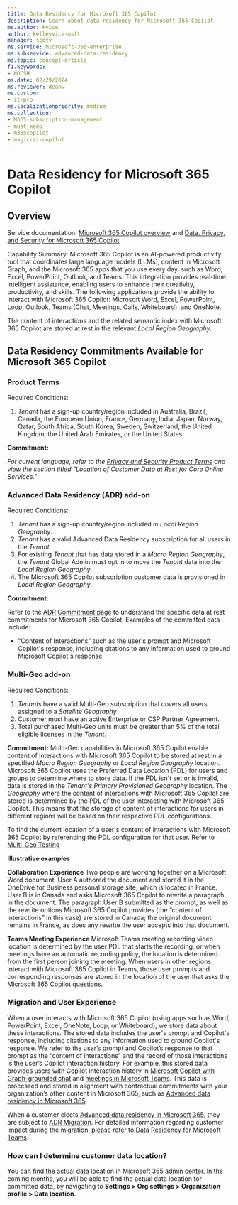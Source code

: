 ```yaml
---
title: Data Residency for Microsoft 365 Copilot
description: Learn about data residency for Microsoft 365 Copilot.
ms.author: kvice
author: kelleyvice-msft
manager: scotv
ms.service: microsoft-365-enterprise
ms.subservice: advanced-data-residency
ms.topic: concept-article
f1.keywords:
- NOCSH
ms.date: 02/29/2024
ms.reviewer: deanw
ms.custom:
- it-pro
ms.localizationpriority: medium
ms.collection:
- M365-subscription-management
- must-keep
- m365copilot
- magic-ai-copilot
---
```


# Data Residency for Microsoft 365 Copilot

## Overview

Service documentation: [Microsoft 365 Copilot overview](/microsoft-365-copilot/microsoft-365-copilot-overview) and [Data, Privacy, and Security for Microsoft 365 Copilot](/microsoft-365-copilot/microsoft-365-copilot-privacy)

Capability Summary: Microsoft 365 Copilot is an AI-powered productivity tool that coordinates large language models (LLMs), content in Microsoft Graph, and the Microsoft 365 apps that you use every day, such as Word, Excel, PowerPoint, Outlook, and Teams. This integration provides real-time intelligent assistance, enabling users to enhance their creativity, productivity, and skills.
The following applications provide the ability to interact with Microsoft 365 Copilot: Microsoft Word, Excel, PowerPoint, Loop, Outlook, Teams (Chat, Meetings, Calls, Whiteboard), and OneNote.

The content of interactions and the related semantic index with Microsoft 365 Copilot are stored at rest in the relevant _Local Region Geography_.

## Data Residency Commitments Available for Microsoft 365 Copilot

### Product Terms

Required Conditions:

1. _Tenant_ has a sign-up country/region included in Australia, Brazil, Canada, the European Union, France, Germany, India, Japan, Norway, Qatar, South Africa, South Korea, Sweden, Switzerland, the United Kingdom, the United Arab Emirates, or the United States.

**Commitment:**

_For current language, refer to the [Privacy and Security Product Terms](https://www.microsoft.com/licensing/terms/product/PrivacyandSecurityTerms/all) and view the section titled "Location of Customer Data at Rest for Core Online Services."_

### Advanced Data Residency (ADR) add-on

Required Conditions:

1. _Tenant_ has a sign-up country/region included in _Local Region Geography_.
1. _Tenant_ has a valid Advanced Data Residency subscription for all users in the _Tenant_
1. For existing _Tenant_ that has data stored in a _Macro Region Geography_, the _Tenant_ Global Admin must opt in to move the _Tenant_ data into the _Local Region Geography_.
1. The Microsoft 365 Copilot subscription customer data is provisioned in _Local Region Geography_.

**Commitment:**

Refer to the [ADR Commitment page](m365-dr-commitments.md#microsoft-365-copilot) to understand the specific data at rest commitments for Microsoft 365 Copilot. Examples of the committed data include:

- "Content of Interactions” such as the user's prompt and Microsoft Copilot's response, including citations to any information used to ground Microsoft Copilot's response.

### Multi-Geo add-on

Required Conditions:

1. _Tenants_ have a valid Multi-Geo subscription that covers all users assigned to a _Satellite Geography_
1. Customer must have an active Enterprise or CSP Partner Agreement.
1. Total purchased Multi-Geo units must be greater than 5% of the total eligible licenses in the _Tenant_.

**Commitment:**
Multi-Geo capabilities in Microsoft 365 Copilot enable content of interactions with Microsoft 365 Copilot to be stored at rest in a specified _Macro Region Geography_ or _Local Region Geography_ location. Microsoft 365 Copilot uses the Preferred Data Location (PDL) for users and groups to determine where to store data. If the PDL isn't set or is invalid, data is stored in the _Tenant's Primary Provisioned Geography_ location. The _Geography_ where the content of interactions with Microsoft 365 Copilot are stored is determined by the PDL of the user interacting with Microsoft 365 Copilot. This means that the storage of content of interactions for users in different regions will be based on their respective PDL configurations.

To find the current location of a user's content of interactions with Microsoft 365 Copilot by referencing the PDL configuration for that user. Refer to [Multi-Geo Testing](m365-multi-geo-user-testing.md)

**Illustrative examples**

**Collaboration Experience**
Two people are working together on a Microsoft Word document. User A authored the document and stored it in the OneDrive for Business personal storage site, which is located in France. User B is in Canada and asks Microsoft 365 Copilot to rewrite a paragraph in the document. The paragraph User B submitted as the prompt, as well as the rewrite options Microsoft 365 Copilot provides (the “content of interactions” in this case) are stored in Canada; the original document remains in France, as does any rewrite the user accepts into that document.

**Teams Meeting Experience**
Microsoft Teams meeting recording video location is determined by the user PDL that starts the recording, or when meetings have an automatic recording policy, the location is determined from the first person joining the meeting. When users in other regions interact with Microsoft 365 Copilot in Teams, those user prompts and corresponding responses are stored in the location of the user that asks the Microsoft 365 Copilot questions.

### Migration and User Experience

When a user interacts with Microsoft 365 Copilot (using apps such as Word, PowerPoint, Excel, OneNote, Loop, or Whiteboard), we store data about these interactions. The stored data includes the user's prompt and Copilot's response, including citations to any information used to ground Copilot's response. We refer to the user’s prompt and Copilot’s response to that prompt as the “content of interactions” and the record of those interactions is the user’s Copilot interaction history. For example, this stored data provides users with Copilot interaction history in [Microsoft Copilot with Graph-grounded chat](https://support.microsoft.com/topic/get-started-with-copilot-for-microsoft-365-5b00a52d-7296-48ee-b938-b95b7209f737) and [meetings in Microsoft Teams](https://support.microsoft.com/office/get-started-with-copilot-in-microsoft-teams-meetings-0bf9dd3c-96f7-44e2-8bb8-790bedf066b1). This data is processed and stored in alignment with contractual commitments with your organization’s other content in Microsoft 365, such as [Advanced data residency in Microsoft 365](advanced-data-residency.md).

When a customer elects [Advanced data residency in Microsoft 365](advanced-data-residency.md), they are subject to [ADR Migration](advanced-data-residency.md#data-migration-management). For detailed information regarding customer impact during the migration, please refer to [Data Residency for Microsoft Teams](m365-dr-workload-teams.md#user-experience).

### How can I determine customer data location?

You can find the actual data location in Microsoft 365 admin center. In the coming months, you will be able to find the actual data location for committed data, by navigating to **Settings > Org settings > Organization profile > Data location**.
